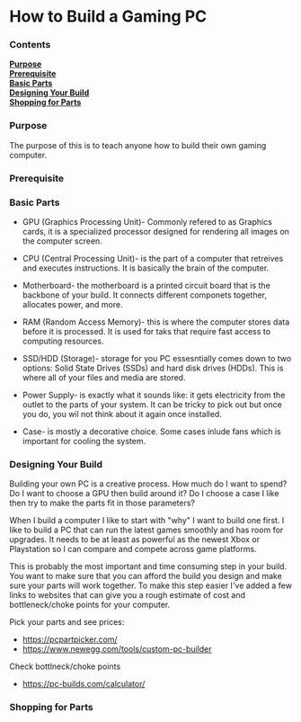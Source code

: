 # How to Build a Gaming PC

### Contents
[**Purpose**][Purpose]<br>
[**Prerequisite**][Prerequisite]<br>
[**Basic Parts**][Basic Parts]<br>
[**Designing Your Build**][Designing Your Build]<br>
[**Shopping for Parts**][Shopping for Parts]

### Purpose
The purpose of this is to teach anyone how to build their own gaming computer. 


### Prerequisite




### Basic Parts

* GPU (Graphics Processing Unit)- Commonly refered to as Graphics cards, it is a specialized processor designed for rendering all images on the computer screen.

* CPU (Central Processing Unit)- is the part of a computer that retreives and executes instructions. It is basically the brain of the computer. 

* Motherboard- the motherboard is a printed circuit board that is the backbone of your build. It connects different componets together, allocates power, and more.

* RAM (Random Access Memory)- this is where the computer stores data before it is processed. It is used for taks that require fast access to computing resources.

* SSD/HDD (Storage)- storage for you PC essesntially comes down to two options: Solid State Drives (SSDs) and hard disk drives (HDDs). This is where all of your files and media are stored.

* Power Supply- is exactly what it sounds like: it gets electricity from the outlet to the parts of your system. It can be tricky to pick out but once you do, you wil not think about it again once installed.

* Case- is mostly a decorative choice. Some cases inlude fans which is important for cooling the system. 

### Designing Your Build

Building your own PC is a creative process. How much do I want to spend? Do I want to choose a GPU then build around it? Do I choose a case I like then try to make the parts fit in those parameters?

When I build a computer I like to start with "why" I want to build one first. I like to build a PC that can run the latest games smoothly and has room for upgrades. It needs to be at least as powerful as the newest Xbox or Playstation so I can compare and compete across game platforms.

This is probably the most important and time consuming step in your build. You want to make sure that you can afford the build you design and make sure your parts will work together. To make this step easier I've added a few links to websites that can give you a rough estimate of cost and bottleneck/choke points for your computer.

Pick your parts and see prices:
* https://pcpartpicker.com/
* https://www.newegg.com/tools/custom-pc-builder

Check bottlneck/choke points
* https://pc-builds.com/calculator/


### Shopping for Parts


[Purpose]: #Purpose
[Prerequisite]: #Prerequisite
[Basic Parts]: #Basic-Parts
[Designing Your Build]: #Designing-Your-Build
[Shopping for Parts]: #Shopping-for-Parts
